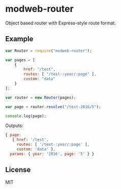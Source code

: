 # modweb-router

Object based router with Express-style route format.

## Example

```javascript
var Router = require("modweb-router");

var pages = [
	{
		href: "/test",
		routes: [ "/test-:year/:page" ],
		custom: "data"
	}
];

var router = new Router(pages);

var page = router.resolve("/test-2016/5");

console.log(page);
```

Outputs:
```javascript
{ page:
   { href: '/test',
     routes: [ '/test-:year/:page' ],
     custom: 'data' },
  params: { year: '2016', page: '5' } }
```

## License

MIT
